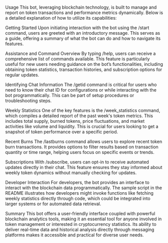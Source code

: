 Usage
This bot, leveraging blockchain technology, is built to manage and report on token transactions and performance metrics dynamically. Below is a detailed explanation of how to utilize its capabilities:

Getting Started
Upon initiating interaction with the bot using the /start command, users are greeted with an introductory message. This serves as a guide, offering a summary of what the bot can do and how to navigate its features.

Assistance and Command Overview
By typing /help, users can receive a comprehensive list of commands available. This feature is particularly useful for new users needing guidance on the bot’s functionalities, including obtaining token statistics, transaction histories, and subscription options for regular updates.

Identifying Chat Information
The /getid command is critical for users who need to know their chat ID for configurations or while interacting with the bot programmatically. This can be part of setup procedures or troubleshooting steps.

Weekly Statistics
One of the key features is the /week_statistics command, which compiles a detailed report of the past week's token metrics. This includes total supply, burned tokens, price fluctuations, and market activities like volume and liquidity. This is crucial for users looking to get a snapshot of token performance over a specific period.

Recent Burns
The /lastburns command allows users to explore recent token burn transactions. It provides options to filter results based on transaction quantity or time range, helping users focus on specific events or trends.

Subscriptions
With /subscribe, users can opt-in to receive automated updates directly in their chat. This feature ensures they stay informed about weekly token dynamics without manually checking for updates.

Developer Interaction
For developers, the bot provides an interface to interact with the blockchain data programmatically. The sample script in the README illustrates how developers might invoke functions like fetching weekly statistics directly through code, which could be integrated into larger systems or for automated data retrieval.

Summary
This bot offers a user-friendly interface coupled with powerful blockchain analytics tools, making it an essential tool for anyone involved in token management or interested in cryptocurrency statistics. Its ability to deliver real-time data and historical analysis directly through messaging platforms makes it accessible and practical for diverse user needs.